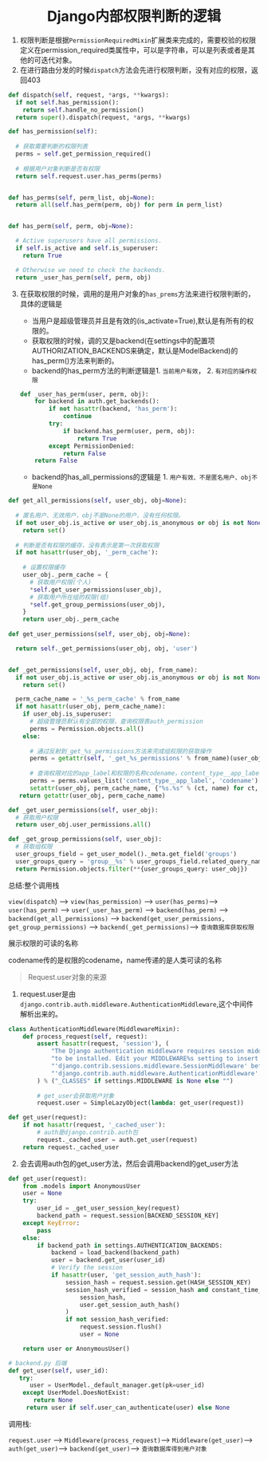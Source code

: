 <center><h1>
  Django内部权限判断的逻辑
</center>

1. 权限判断是根据`PermissionRequiredMixin`扩展类来完成的，需要校验的权限定义在permission_required类属性中，可以是字符串，可以是列表或者是其他的可迭代对象。
2. 在进行路由分发的时候`dispatch`方法会先进行权限判断，没有对应的权限，返回403

```python
def dispatch(self, request, *args, **kwargs):
  if not self.has_permission():
    return self.handle_no_permission()
  return super().dispatch(request, *args, **kwargs)

def has_permission(self):
  
  # 获取需要判断的权限列表
  perms = self.get_permission_required()
  
  # 根据用户对象判断是否有权限
  return self.request.user.has_perms(perms)


def has_perms(self, perm_list, obj=None):
  return all(self.has_perm(perm, obj) for perm in perm_list)


def has_perm(self, perm, obj=None):

  # Active superusers have all permissions.
  if self.is_active and self.is_superuser:
    return True

  # Otherwise we need to check the backends.
  return _user_has_perm(self, perm, obj)
```

3. 在获取权限的时候，调用的是用户对象的`has_prems`方法来进行权限判断的，具体的逻辑是

    + 当用户是超级管理员并且是有效的(is_activate=True),默认是有所有的权限的。
    + 获取权限的时候，调的又是backend(在settings中的配置项AUTHORIZATION_BACKENDS来确定，默认是ModelBackend)的has_perm()方法来判断的。
    + backend的has_perm方法的判断逻辑是1. `当前用户有效`， 2. `有对应的操作权限`

    ```python
    def _user_has_perm(user, perm, obj):
        for backend in auth.get_backends():
            if not hasattr(backend, 'has_perm'):
                continue
            try:
                if backend.has_perm(user, perm, obj):
                    return True
            except PermissionDenied:
                return False
        return False
    ```

    + backend的has_all_permissions的逻辑是 1. `用户有效、不是匿名用户、obj不是None`

```python
def get_all_permissions(self, user_obj, obj=None):
  
  # 匿名用户、无效用户，obj不是None的用户，没有任何权限。
  if not user_obj.is_active or user_obj.is_anonymous or obj is not None:
    return set()
  
  # 判断是否有权限的缓存，没有表示是第一次获取权限
  if not hasattr(user_obj, '_perm_cache'):
    
    # 设置权限缓存
    user_obj._perm_cache = {
      # 获取用户权限(个人)
      *self.get_user_permissions(user_obj),
      # 获取用户所在组的权限(组)
      *self.get_group_permissions(user_obj),
    }
    return user_obj._perm_cache
  
def get_user_permissions(self, user_obj, obj=None):

  return self._get_permissions(user_obj, obj, 'user')


def _get_permissions(self, user_obj, obj, from_name):
  if not user_obj.is_active or user_obj.is_anonymous or obj is not None:
    return set()

  perm_cache_name = '_%s_perm_cache' % from_name
  if not hasattr(user_obj, perm_cache_name):
    if user_obj.is_superuser:
      # 超级管理员默认有全部的权限，查询权限表auth_permission
      perms = Permission.objects.all()
    else:
      
      # 通过反射到_get_%s_permissions方法来完成组权限的获取操作
      perms = getattr(self, '_get_%s_permissions' % from_name)(user_obj)
      
      # 查询权限对应的app_label和权限的名称codename，content_type__app_label是关联查询的语法。
      perms = perms.values_list('content_type__app_label', 'codename').order_by()
      setattr(user_obj, perm_cache_name, {"%s.%s" % (ct, name) for ct, name in perms})
   return getattr(user_obj, perm_cache_name)

def _get_user_permissions(self, user_obj):
  # 获取用户权限
  return user_obj.user_permissions.all()

def _get_group_permissions(self, user_obj):
  # 获取组权限
  user_groups_field = get_user_model()._meta.get_field('groups')
  user_groups_query = 'group__%s' % user_groups_field.related_query_name()
  return Permission.objects.filter(**{user_groups_query: user_obj})
```

总结:整个调用栈

`view(dispatch`) --> `view(has_permission)` --> `user(has_perms)`--> `user(has_perm)` --> `user(_user_has_perm)`  --> `backend(has_perm)` --> `backend(get_all_permissions)` --> `backend(get_user_permissions, get_group_permissions)` --> `backend(_get_permissions)`--> `查询数据库获取权限`

展示权限的可读的名称

codename传的是权限的codename，name传递的是人类可读的名称



> Request.user对象的来源

1. request.user是由`django.contrib.auth.middleware.AuthenticationMiddleware`,这个中间件解析出来的。

```python
class AuthenticationMiddleware(MiddlewareMixin):
    def process_request(self, request):
        assert hasattr(request, 'session'), (
            "The Django authentication middleware requires session middleware "
            "to be installed. Edit your MIDDLEWARE%s setting to insert "
            "'django.contrib.sessions.middleware.SessionMiddleware' before "
            "'django.contrib.auth.middleware.AuthenticationMiddleware'."
        ) % ("_CLASSES" if settings.MIDDLEWARE is None else "")
        
        # get_user会获取用户对象
        request.user = SimpleLazyObject(lambda: get_user(request))

def get_user(request):
    if not hasattr(request, '_cached_user'):
      	# auth是django.contrib.auth包
        request._cached_user = auth.get_user(request)
    return request._cached_user
```

2. 会去调用auth包的get_user方法，然后会调用backend的get_user方法

```python
def get_user(request):
    from .models import AnonymousUser
    user = None
    try:
        user_id = _get_user_session_key(request)
        backend_path = request.session[BACKEND_SESSION_KEY]
    except KeyError:
        pass
    else:
        if backend_path in settings.AUTHENTICATION_BACKENDS:
            backend = load_backend(backend_path)
            user = backend.get_user(user_id)
            # Verify the session
            if hasattr(user, 'get_session_auth_hash'):
                session_hash = request.session.get(HASH_SESSION_KEY)
                session_hash_verified = session_hash and constant_time_compare(
                    session_hash,
                    user.get_session_auth_hash()
                )
                if not session_hash_verified:
                    request.session.flush()
                    user = None

    return user or AnonymousUser()

# backend.py 后端
def get_user(self, user_id):
   try:
      user = UserModel._default_manager.get(pk=user_id)
    except UserModel.DoesNotExist:
       return None
     return user if self.user_can_authenticate(user) else None
```

调用栈:

`request.user` --> `Middleware(process_request)`--> `Middleware(get_user)`--> `auth(get_user)`--> `backend(get_user)`--> `查询数据库得到用户对象`

